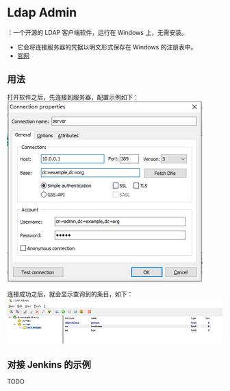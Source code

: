 # Ldap Admin

：一个开源的 LDAP 客户端软件，运行在 Windows 上，无需安装。
- 它会将连接服务器的凭据以明文形式保存在 Windows 的注册表中。
- [官网](http://ldapadmin.org/)


## 用法

打开软件之后，先连接到服务器，配置示例如下：
![](LDAP_1.png)

连接成功之后，就会显示查询到的条目，如下：
![](LDAP_2.png)


## 对接 Jenkins 的示例

TODO

